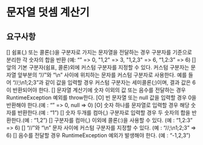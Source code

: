 # 문자열 덧셈 계산기

## 요구사항
[] 쉼표(,) 또는 콜론(:)을 구분자로 가지는 문자열을 전달하는 경우 구분자를 기준으로 분리한 각 숫자의 합을 반환 (예: “” => 0, "1,2" => 3, "1,2,3" => 6, “1,2:3” => 6)
[] 앞의 기본 구분자(쉼표, 콜론)외에 커스텀 구분자를 지정할 수 있다. 커스텀 구분자는 문자열 앞부분의 “//”와 “\n” 사이에 위치하는 문자를 커스텀 구분자로 사용한다. 예를 들어 “//;\n1;2;3”과 같이 값을 입력할 경우 커스텀 구분자는 세미콜론(;)이며, 결과 값은 6이 반환되어야 한다.
[] 문자열 계산기에 숫자 이외의 값 또는 음수를 전달하는 경우 RuntimeException 예외를 throw한다.
[O] 빈 문자열 또는 null 값을 입력할 경우 0을 반환해야 한다.(예 : “” => 0, null => 0)
[O] 숫자 하나를 문자열로 입력할 경우 해당 숫자를 반환한다.(예 : “1”)
[] 숫자 두개를 컴마(,) 구분자로 입력할 경우 두 숫자의 합을 반환한다.(예 : “1,2”)
[] 구분자를 컴마(,) 이외에 콜론(:)을 사용할 수 있다. (예 : “1,2:3” => 6)
[]  “//”와 “\n” 문자 사이에 커스텀 구분자를 지정할 수 있다. (예 : “//;\n1;2;3” => 6)
[] 음수를 전달할 경우 RuntimeException 예외가 발생해야 한다. (예 : “-1,2,3”)